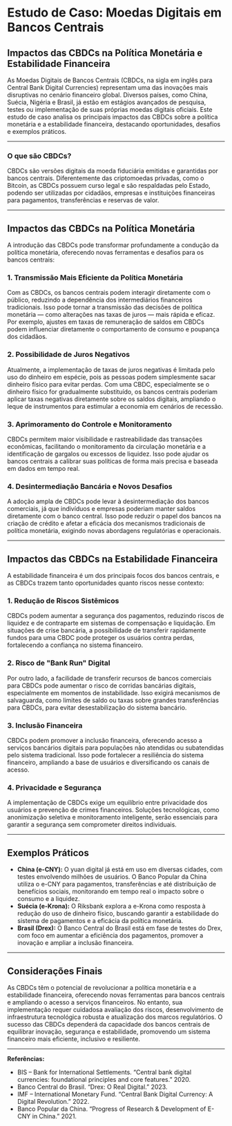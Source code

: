 # Estudo de Caso: Moedas Digitais em Bancos Centrais  
## Impactos das CBDCs na Política Monetária e Estabilidade Financeira

As Moedas Digitais de Bancos Centrais (CBDCs, na sigla em inglês para Central Bank Digital Currencies) representam uma das inovações mais disruptivas no cenário financeiro global. Diversos países, como China, Suécia, Nigéria e Brasil, já estão em estágios avançados de pesquisa, testes ou implementação de suas próprias moedas digitais oficiais. Este estudo de caso analisa os principais impactos das CBDCs sobre a política monetária e a estabilidade financeira, destacando oportunidades, desafios e exemplos práticos.

---

### O que são CBDCs?

CBDCs são versões digitais da moeda fiduciária emitidas e garantidas por bancos centrais. Diferentemente das criptomoedas privadas, como o Bitcoin, as CBDCs possuem curso legal e são respaldadas pelo Estado, podendo ser utilizadas por cidadãos, empresas e instituições financeiras para pagamentos, transferências e reservas de valor.

---

## Impactos das CBDCs na Política Monetária

A introdução das CBDCs pode transformar profundamente a condução da política monetária, oferecendo novas ferramentas e desafios para os bancos centrais:

### 1. **Transmissão Mais Eficiente da Política Monetária**

Com as CBDCs, os bancos centrais podem interagir diretamente com o público, reduzindo a dependência dos intermediários financeiros tradicionais. Isso pode tornar a transmissão das decisões de política monetária — como alterações nas taxas de juros — mais rápida e eficaz. Por exemplo, ajustes em taxas de remuneração de saldos em CBDCs podem influenciar diretamente o comportamento de consumo e poupança dos cidadãos.

### 2. **Possibilidade de Juros Negativos**

Atualmente, a implementação de taxas de juros negativas é limitada pelo uso do dinheiro em espécie, pois as pessoas podem simplesmente sacar dinheiro físico para evitar perdas. Com uma CBDC, especialmente se o dinheiro físico for gradualmente substituído, os bancos centrais poderiam aplicar taxas negativas diretamente sobre os saldos digitais, ampliando o leque de instrumentos para estimular a economia em cenários de recessão.

### 3. **Aprimoramento do Controle e Monitoramento**

CBDCs permitem maior visibilidade e rastreabilidade das transações econômicas, facilitando o monitoramento da circulação monetária e a identificação de gargalos ou excessos de liquidez. Isso pode ajudar os bancos centrais a calibrar suas políticas de forma mais precisa e baseada em dados em tempo real.

### 4. **Desintermediação Bancária e Novos Desafios**

A adoção ampla de CBDCs pode levar à desintermediação dos bancos comerciais, já que indivíduos e empresas poderiam manter saldos diretamente com o banco central. Isso pode reduzir o papel dos bancos na criação de crédito e afetar a eficácia dos mecanismos tradicionais de política monetária, exigindo novas abordagens regulatórias e operacionais.

---

## Impactos das CBDCs na Estabilidade Financeira

A estabilidade financeira é um dos principais focos dos bancos centrais, e as CBDCs trazem tanto oportunidades quanto riscos nesse contexto:

### 1. **Redução de Riscos Sistêmicos**

CBDCs podem aumentar a segurança dos pagamentos, reduzindo riscos de liquidez e de contraparte em sistemas de compensação e liquidação. Em situações de crise bancária, a possibilidade de transferir rapidamente fundos para uma CBDC pode proteger os usuários contra perdas, fortalecendo a confiança no sistema financeiro.

### 2. **Risco de "Bank Run" Digital**

Por outro lado, a facilidade de transferir recursos de bancos comerciais para CBDCs pode aumentar o risco de corridas bancárias digitais, especialmente em momentos de instabilidade. Isso exigirá mecanismos de salvaguarda, como limites de saldo ou taxas sobre grandes transferências para CBDCs, para evitar desestabilização do sistema bancário.

### 3. **Inclusão Financeira**

CBDCs podem promover a inclusão financeira, oferecendo acesso a serviços bancários digitais para populações não atendidas ou subatendidas pelo sistema tradicional. Isso pode fortalecer a resiliência do sistema financeiro, ampliando a base de usuários e diversificando os canais de acesso.

### 4. **Privacidade e Segurança**

A implementação de CBDCs exige um equilíbrio entre privacidade dos usuários e prevenção de crimes financeiros. Soluções tecnológicas, como anonimização seletiva e monitoramento inteligente, serão essenciais para garantir a segurança sem comprometer direitos individuais.

---

## Exemplos Práticos

- **China (e-CNY):** O yuan digital já está em uso em diversas cidades, com testes envolvendo milhões de usuários. O Banco Popular da China utiliza o e-CNY para pagamentos, transferências e até distribuição de benefícios sociais, monitorando em tempo real o impacto sobre o consumo e a liquidez.
- **Suécia (e-Krona):** O Riksbank explora a e-Krona como resposta à redução do uso de dinheiro físico, buscando garantir a estabilidade do sistema de pagamentos e a eficácia da política monetária.
- **Brasil (Drex):** O Banco Central do Brasil está em fase de testes do Drex, com foco em aumentar a eficiência dos pagamentos, promover a inovação e ampliar a inclusão financeira.

---

## Considerações Finais

As CBDCs têm o potencial de revolucionar a política monetária e a estabilidade financeira, oferecendo novas ferramentas para bancos centrais e ampliando o acesso a serviços financeiros. No entanto, sua implementação requer cuidadosa avaliação dos riscos, desenvolvimento de infraestrutura tecnológica robusta e atualização dos marcos regulatórios. O sucesso das CBDCs dependerá da capacidade dos bancos centrais de equilibrar inovação, segurança e estabilidade, promovendo um sistema financeiro mais eficiente, inclusivo e resiliente.

---

**Referências:**
- BIS – Bank for International Settlements. “Central bank digital currencies: foundational principles and core features.” 2020.
- Banco Central do Brasil. “Drex: O Real Digital.” 2023.
- IMF – International Monetary Fund. “Central Bank Digital Currency: A Digital Revolution.” 2022.
- Banco Popular da China. “Progress of Research & Development of E-CNY in China.” 2021.